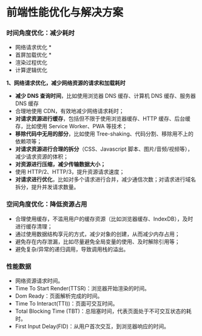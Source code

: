 # 前端性能优化与解决方案


### 时间角度优化：减少耗时

- 网络请求优化 *
- 首屏加载优化 *
- 渲染过程优化
- 计算逻辑优化

**1、网络请求优化，减少网络资源的请求和加载耗时**

- **减少 DNS 查询时间**，比如使用浏览器 DNS 缓存、计算机 DNS 缓存、服务器 DNS 缓存
- 合理地使用 CDN，有效地减少网络请求耗时；
- **对请求资源进行缓存**，包括但不限于使用浏览器缓存、HTTP 缓存、后台缓存，比如使用 Service Worker、PWA 等技术；
- **移除代码中无用的部分**，比如使用 Tree-shaking、代码分割、移除用不上的依赖项等；
- **对请求资源进行合理的拆分**（CSS、Javascript 脚本、图片/音频/视频等），减少请求资源的体积；
- **对资源进行压缩，减少传输数据大小；**
- 使用 HTTP/2、HTTP/3，提升资源请求速度；
- **对请求进行优化**，比如对多个请求进行合并，减少通信次数；对请求进行域名拆分，提升并发请求数量。





### 空间角度优化：降低资源占用
- 合理使用缓存，不滥用用户的缓存资源（比如浏览器缓存、IndexDB），及时进行缓存清理；
- 通过使用数据结构享元的方式，减少对象的创建，从而减少内存占用；
- 避免存在内存泄漏，比如尽量避免全局变量的使用、及时解除引用等；
- 避免复杂/异常的递归调用，导致调用栈的溢出。


### 性能数据
- 网络资源请求时间。
- Time To Start Render(TTSR)：浏览器开始渲染的时间。
- Dom Ready：页面解析完成的时间。
- Time To Interact(TTI))：页面可交互时间。
- Total Blocking Time (TBT)：总阻塞时间，代表页面处于不可交互状态的耗时。
- First Input Delay(FID)：从用户首次交互，到浏览器响应的时间。



